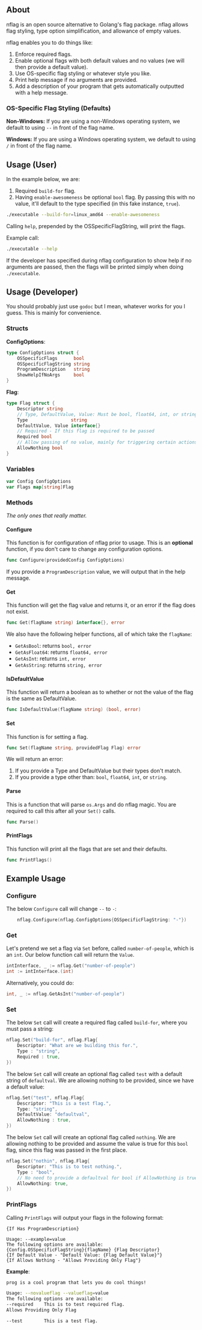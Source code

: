 ## About ##

nflag is an open source alternative to Golang's flag package. nflag allows flag styling, type option simplification, and allowance of empty values.

nflag enables you to do things like:
1. Enforce required flags.
2. Enable optional flags with both default values and no values (we will then provide a default value).
3. Use OS-specific flag styling or whatever style you like.
4. Print help message if no arguments are provided.
5. Add a description of your program that gets automatically outputted with a help message.

### OS-Specific Flag Styling (Defaults) ###

**Non-Windows:** If you are using a non-Windows operating system, we default to using `--` in front of the flag name.

**Windows:** If you are using a Windows operating system, we default to using `/` in front of the flag name.

## Usage (User) ##

In the example below, we are:

1. Required `build-for` flag.
2. Having `enable-awesomeness` be optional `bool` flag. By passing this with no value, it'll default to the type specified (in this fake instance, `true`).

``` bash
./executable --build-for=linux_amd64 --enable-awesomeness
```

Calling `help`, prepended by the OSSpecificFlagString, will print the flags.

Example call:

``` bash
./executable --help
```

If the developer has specified during nflag configuration to show help if no arguments are passed, then the flags will be printed simply when doing `./executable`.

## Usage (Developer) ##

You should probably just use `godoc` but I mean, whatever works for you I guess. This is mainly for convenience.

### Structs ###

**ConfigOptions**:

``` go
type ConfigOptions struct {
    OSSpecificFlags      bool
    OSSpecificFlagString string
    ProgramDescription   string
    ShowHelpIfNoArgs     bool
}
```

**Flag**:

``` go
type Flag struct {
    Descriptor string
    // Type, DefaultValue, Value: Must be bool, float64, int, or string
    Type                string
    DefaultValue, Value interface{}
    // Required - If this flag is required to be passed
    Required bool
    // Allow passing of no value, mainly for triggering certain actions
    AllowNothing bool
}

```

### Variables ###

``` go
var Config ConfigOptions
var Flags map[string]Flag
```

### Methods ###

*The only ones that really matter.*

#### Configure ####

This function is for configuration of nflag prior to usage. This is an **optional** function, if you don't care to change any configuration options.

``` go
func Configure(providedConfig ConfigOptions)
```

If you provide a `ProgramDescription` value, we will output that in the help message.

#### Get ####

This function will get the flag value and returns it, or an error if the flag does not exist.

``` go
func Get(flagName string) interface{}, error
```

We also have the following helper functions, all of which take the `flagName`:

- `GetAsBool`: returns `bool, error`
- `GetAsFloat64`: returns `float64, error`
- `GetAsInt`: returns `int, error`
- `GetAsString`: returns `string, error`

#### IsDefaultValue ####

This function will return a boolean as to whether or not the value of the flag is the same as DefaultValue.

``` go
func IsDefaultValue(flagName string) (bool, error)
```

#### Set ####

This function is for setting a flag.

``` go
func Set(flagName string, providedFlag Flag) error
```

We will return an error:
1. If you provide a Type and DefaultValue but their types don't match.
2. If you provide a type other than: `bool`, `float64`, `int`, or `string`.

#### Parse ####

This is a function that will parse `os.Args` and do nflag magic. You are required to call this after all your `Set()` calls.

``` go
func Parse()
```

#### PrintFlags ####

This function will print all the flags that are set and their defaults.

``` go
func PrintFlags()
```

## Example Usage ##

### Configure ###

The below `Configure` call will change `--` to `-`:

``` go
    nflag.Configure(nflag.ConfigOptions{OSSpecificFlagString: "-"})
```

### Get ###

Let's pretend we set a flag via `Set` before, called `number-of-people`, which is an `int`. Our below function call will return the `Value`.

``` go
intInterface, _ := nflag.Get("number-of-people")
int := intInterface.(int)
```

Alternatively, you could do:

``` go
int, _ := nflag.GetAsInt("number-of-people")
```

### Set ###

The below `Set` call will create a required flag called `build-for`, where you must pass a string:

``` go
nflag.Set("build-for", nflag.Flag{
    Descriptor: "What are we building this for.",
    Type : "string",
    Required : true,
})
```

The below `Set` call will create an optional flag called `test` with a default string of `defaultval`. We are allowing nothing to be provided, since we have a default value:

``` go
nflag.Set("test", nflag.Flag{
    Descriptor: "This is a test flag.",
    Type: "string",
    DefaultValue: "defaultval",
    AllowNothing : true,
})
```

The below `Set` call will create an optional flag called `nothing`. We are allowing nothing to be provided and assume the value is true for this `bool` flag, since this flag was passed in the first place.

``` go
nflag.Set("nothin", nflag.Flag{
    Descriptor: "This is to test nothing.",
    Type : "bool",
    // No need to provide a defaultval for bool if AllowNothing is true
    AllowNothing: true,
})
```

### PrintFlags ###

Calling `PrintFlags` will output your flags in the following format:

```
{If Has ProgramDescription}

Usage: --example=value
The following options are available:
{Config.OSSpecificFlagString}{flagName} {Flag Descriptor}
{If Default Value - "Default Value: {Flag Default Value}"}
{If Allows Nothing - "Allows Providing Only Flag"}
```

**Example**:

``` bash
prog is a cool program that lets you do cool things!

Usage: --novalueflag --valueflag=value
The following options are available:
--required    This is to test required flag.
Allows Providing Only Flag

--test        This is a test flag.
```